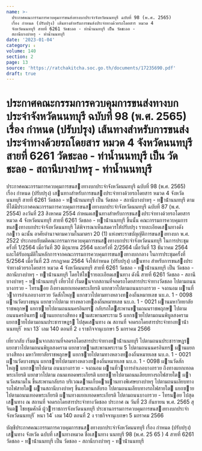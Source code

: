 ```yaml
---
name: >-
  ประกาศคณะกรรมการควบคุมการขนส่งทางบกประจำจังหวัดนนทบุรี ฉบับที่ 98 (พ.ศ. 2565)
  เรื่อง กำหนด (ปรับปรุง) เส้นทางสำหรับการขนส่งประจำทางด้วยรถโดยสาร หมวด 4
  จังหวัดนนทบุรี สายที่ 6261 วัดชะลอ - ท่าน้ำนนทบุรี เป็น วัดชะลอ -
  สถานีบางบำหรุ - ท่าน้ำนนทบุรี
date: '2023-01-04'
category: ง
volume: 140
section: 2
page: 13
source: 'https://ratchakitcha.soc.go.th/documents/17235690.pdf'
draft: true
---
```


# ประกาศคณะกรรมการควบคุมการขนส่งทางบกประจำจังหวัดนนทบุรี ฉบับที่ 98 (พ.ศ. 2565) เรื่อง กำหนด (ปรับปรุง) เส้นทางสำหรับการขนส่งประจำทางด้วยรถโดยสาร หมวด 4 จังหวัดนนทบุรี สายที่ 6261 วัดชะลอ - ท่าน้ำนนทบุรี เป็น วัดชะลอ - สถานีบางบำหรุ - ท่าน้ำนนทบุรี

ประกาศคณะกรรมการควบคุมการขนสงทางบกประจําจังหวัดนนทบุรี ฉบับที่ 98 (พ.ศ. 2565) เรื่อง กําหนด (ปรับปรุง) เสนทางสําหรับการขนสงประจําทางด้วยรถโดยสาร หมวด 4 จังหวัดนนทบุรี สายที่ 6261 วัดชลอ - ทาน้ํานนทบุรี เป็น วัดชลอ - สถานีบางบําหรุ - ทาน้ํานนทบุรี ตามที่ได้มีประกาศคณะกรรมการควบคุมการขนสงทางบกประจําจังหวัดนนทบุรี ฉบับที่ 87 (พ.ศ. 2554) ลงวันที่ 23 สิงหาคม 2554 กําหนดเสนทางสําหรับการขนสงประจําทางด้วยรถโดยสาร หมวด 4 จังหวัดนนทบุรี สายที่ 6261 วัดชลอ - ทาน้ํานนทบุรี ขึ้นนั้น คณะกรรมการควบคุมการขนสงทางบกประจําจังหวัดนนทบุรี ได้พิจารณาเห็นสมควรให้ปรับปรุง รายละเอียดเสนทางดังกลาว ฉะนั้น อาศัยอํานาจตามความในมาตรา 20 (1) แห่งพระราชบัญญัติการขนสงทางบก พ.ศ. 2522 ประกอบกับมติคณะกรรมการควบคุมการขนสงทางบกประจําจังหวัดนนทบุรี ในการประชุมครั้งที่ 1/2564 เมื่อวันที่ 30 มิถุนายน 2564 และครั้งที่ 2/2564 เมื่อวันที่ 13 ธันวาคม 2564 และได้รับอนุมัติในหลักการจากคณะกรรมการควบคุมการขนสงทางบกกลาง ในการประชุมครั้งที่ 5/2564 เมื่อวันที่ 23 กรกฎาคม 2564 จึงให้กําหนด (ปรับปรุง) เสนทาง สําหรับการขนสงประจําทางด้วยรถโดยสาร หมวด 4 จังหวัดนนทบุรี สายที่ 6261 วัดชลอ - ทาน้ํานนทบุรี เป็น วัดชลอ - สถานีบางบําหรุ - ทาน้ํานนทบุรี โดยให้ใชรายละเอียดเสนทาง ดังนี้ สายที่ 6261 วัดชลอ - สถานีบางบําหรุ - ทาน้ํานนทบุรี เที่ยวไป เริ่มตนจากสถานที่จอดรถโดยสารประจําทางวัดชลอ ไปตามถนนบางกรวย - ไทรนอย ถึงทางแยกเทอดพระเกียรติ แยกขวาไปตามถนนบางกรวย - จงถนอม ผานที่วาการอําเภอบางกรวย วัดสักใหญ แยกขวาไปตามทางหลวงทองถิ่นหมายเลข นบ.ถ. 1 - 0098 ผานวัดบางขนุน แยกขวาไปตาม ทางหลวงทองถิ่นหมายเลข นบ.ถ. 1 - 0021 ผานมหาวิทยาลัยราชพฤกษ แยกซายไปตามถนนนครอินทร กลับรถใตสะพานขามถนนราชพฤกษ ไปตามถนนนครอินทร ผานแยกบางสีทอง ขามสะพานพระราม 5 แยกซายไปตามถนนพิบูลสงคราม แยกซายไปตามถนนประชาราษฎร ไปสุดเสนทาง ณ สถานที่ จอดรถโดยสารประจําทางทาน้ํานนทบุรี ้ หนา 13 ่ เลม 140 ตอนที่ 2 ง ราชกิจจานุเบกษา 5 มกราคม 2566

เที่ยวกลับ เริ่มตนจากสถานที่จอดรถโดยสารประจําทางทาน้ํานนทบุรี ไปตามถนนประชาราษฎร แยกขวาไปตามถนนพิบูลสงคราม แยกขวาขามสะพานพระราม 5 ไปตามถนนนครอินทร ผานแยกบางสีทอง มหาวิทยาลัยราชพฤกษ แยกซายไปตามทางหลวงทองถิ่นหมายเลข นบ.ถ. 1 - 0021 ผานวัดบางขนุน แยกซายไปตามทางหลวงทองถิ่นหมายเลข นบ.ถ. 1 - 0098 ผานวัดสักใหญ แยกซายไปตาม ถนนบางกรวย - จงถนอม ผานที่วาการอําเภอบางกรวย ถึงทางแยกเทอดพระเกียรติ แยกขวาไปตาม ถนนเทอดพระเกียรติ แยกซายไปตามถนนเลียบทางรถไฟสายใต ผานวัดสนามใน ขึ้นสะพานกลับรถ บริเวณดานเก็บคาผานทางพิเศษบางบําหรุ ไปตามถนนเลียบทางรถไฟสายใต ผานสถานีบางบําหรุ ขึ้นสะพานกลับรถ ไปตามถนนเลียบทางรถไฟสายใต แยกซายไปตามถนนเทอดพระเกียรติ ผานทางแยกเทอดพระเกียรติ ไปตามถนนบางกรวย - ไทรนอย ไปสุดเสนทาง ณ สถานที่ จอดรถโดยสารประจําทางวัดชลอ ประกาศ ณ วันที่ 23 กันยายน พ.ศ. 2565 สุจินต ไชยชุมศักดิ์ ผู้วาราชการจังหวัดนนทบุรี ประธานกรรมการควบคุมการขนสงทางบกประจําจังหวัดนนทบุรี ้ หนา 14 ่ เลม 140 ตอนที่ 2 ง ราชกิจจานุเบกษา 5 มกราคม 2566

บัญชีประกาศคณะกรรมการควบคุมการขนสงทางบกประจําจังหวัดนนทบุรี เรื่อง กําหนด (ปรับปรุง) เสนทาง จังหวัด ฉบับที่ เสนทางหมวด ชื่อเสนทาง นนทบุรี 98 (พ.ศ. 25 65 ) 4 สายที่ 6261 วัดชลอ - ทาน้ํานนทบุรี เป็น วัดชลอ - สถานีบางบําหรุ - ทาน้ํานนทบุรี
